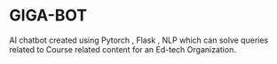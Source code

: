 # GIGA-BOT
AI chatbot created using Pytorch , Flask , NLP which can solve queries related to Course related content for an Ed-tech Organization.
